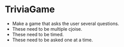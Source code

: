 # TriviaGame

- Make a game that asks the user several questions.
- These need to be multiple cjoise.
- These need to be timed.
- These need to be asked one at a time.
